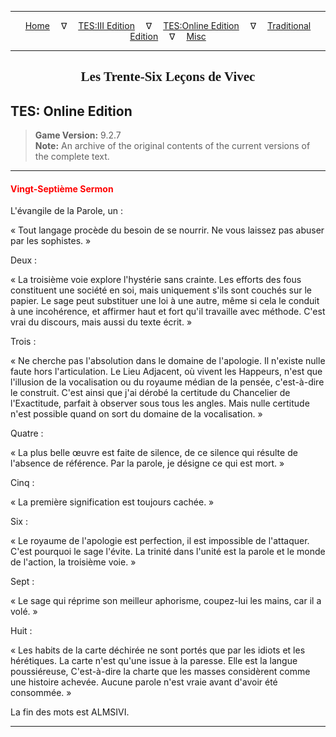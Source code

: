 
---

<!-- Jekyll Page Links -->

<center>
<a href="../../../../index.html">Home</a>
&emsp;&nabla;&emsp;
<a href="../../../index-tes3.html">TES:III Edition</a>
&emsp;&nabla;&emsp;
<a href="../../../index-teso.html">TES:Online Edition</a>
&emsp;&nabla;&emsp;
<a href="../../../index-traditional.html">Traditional Edition</a>
&emsp;&nabla;&emsp;
<a href="../../../index-misc.html">Misc</a>
</center>

<!-- Markdown Body Below: -->

---

<center>
<h2><span style="font-family:Georgia">Les Trente-Six Leçons de Vivec</span></h2>
</center>

## TES: Online Edition

> __Game Version:__ 9.2.7\
> __Note:__ An archive of the original contents of the current versions of the complete text.

---

#### <span style="color:red">Vingt-Septième Sermon</span>

L'évangile de la Parole, un :

« Tout langage procède du besoin de se nourrir. Ne vous laissez pas abuser par les sophistes. »

Deux :

« La troisième voie explore l'hystérie sans crainte. Les efforts des fous constituent une société en soi, mais uniquement s'ils sont couchés sur le papier. Le sage peut substituer une loi à une autre, même si cela le conduit à une incohérence, et affirmer haut et fort qu'il travaille avec méthode. C'est vrai du discours, mais aussi du texte écrit. »

Trois :

« Ne cherche pas l'absolution dans le domaine de l'apologie. Il n'existe nulle faute hors l'articulation. Le Lieu Adjacent, où vivent les Happeurs, n'est que l'illusion de la vocalisation ou du royaume médian de la pensée, c'est-à-dire le construit. C'est ainsi que j'ai dérobé la certitude du Chancelier de l'Exactitude, parfait à observer sous tous les angles. Mais nulle certitude n'est possible quand on sort du domaine de la vocalisation. »

Quatre :

« La plus belle œuvre est faite de silence, de ce silence qui résulte de l'absence de référence. Par la parole, je désigne ce qui est mort. »

Cinq :

« La première signification est toujours cachée. »

Six :

« Le royaume de l'apologie est perfection, il est impossible de l'attaquer. C'est pourquoi le sage l'évite. La trinité dans l'unité est la parole et le monde de l'action, la troisième voie. »

Sept :

« Le sage qui réprime son meilleur aphorisme, coupez-lui les mains, car il a volé. »

Huit :

« Les habits de la carte déchirée ne sont portés que par les idiots et les hérétiques. La carte n'est qu'une issue à la paresse. Elle est la langue poussiéreuse, C'est-à-dire la charte que les masses considèrent comme une histoire achevée. Aucune parole n'est vraie avant d'avoir été consommée. »

La fin des mots est ALMSIVI.

---
